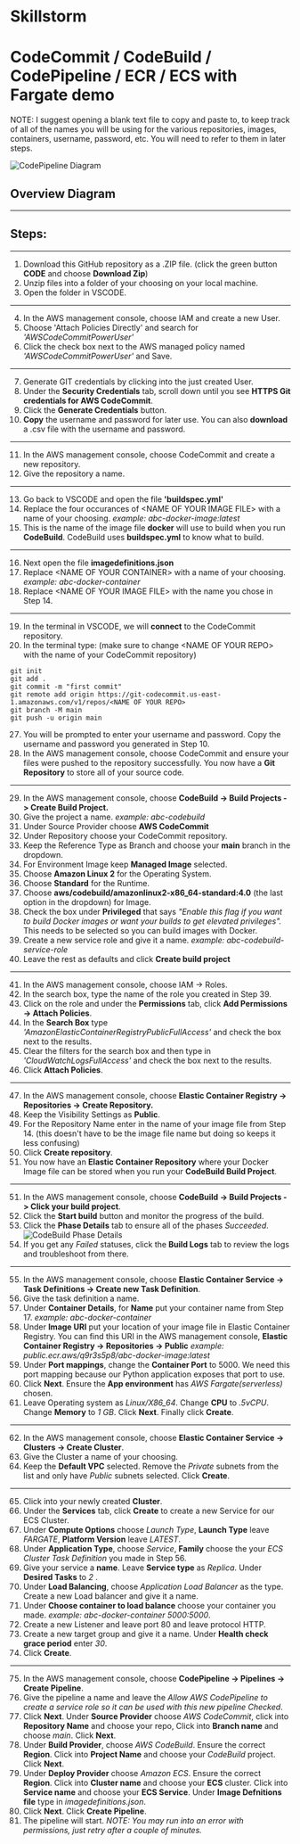 # Skillstorm 
# CodeCommit / CodeBuild / CodePipeline / ECR / ECS with Fargate demo

NOTE: I suggest opening a blank text file to copy and paste to, to keep track of all of the names you will be using for the various repositories, images, containers, username, password, etc. You will need to refer to them in later steps.

![CodePipeline Diagram](https://github.com/jonjay80/skillstorm-codebuild-ECS/blob/main/images/AWSCodePipelineDiagram.PNG)
## Overview Diagram
-----------------------------------------------------------------------------------------------------------------------------------------
## Steps:
-----------------------------------------------------------------------------------------------------------------------------------------
1) Download this GitHub repository as a .ZIP file. (click the green button **CODE** and choose **Download Zip**)
2) Unzip files into a folder of your choosing on your local machine.
3) Open the folder in VSCODE.
-----------------------------------------------------------------------------------------------------------------------------------------
4) In the AWS management console, choose IAM and create a new User.
5) Choose 'Attach Policies Directly' and search for *'AWSCodeCommitPowerUser'*
6) Click the check box next to the AWS managed policy named *'AWSCodeCommitPowerUser'* and Save.
-----------------------------------------------------------------------------------------------------------------------------------------
7) Generate GIT credentials by clicking into the just created User.
8) Under the **Security Credentials** tab, scroll down until you see **HTTPS Git credentials for AWS CodeCommit**.
9) Click the **Generate Credentials** button.
10) **Copy** the username and password for later use. You can also **download** a .csv file with the username and password.
-----------------------------------------------------------------------------------------------------------------------------------------
11) In the AWS management console, choose CodeCommit and create a new repository.
12) Give the repository a name.
-----------------------------------------------------------------------------------------------------------------------------------------
13) Go back to VSCODE and open the file **'buildspec.yml'**
14) Replace the four occurances of \<NAME OF YOUR IMAGE FILE\> with a name of your choosing. *example: abc-docker-image:latest*
15) This is the name of the image file **docker** will use to build when you run **CodeBuild**. CodeBuild uses **buildspec.yml** to know what to build.
-----------------------------------------------------------------------------------------------------------------------------------------
16) Next open the file **imagedefinitions.json**
17) Replace \<NAME OF YOUR CONTAINER\> with a name of your choosing. *example: abc-docker-container*
18) Replace \<NAME OF YOUR IMAGE FILE\> with the name you chose in Step 14.
-----------------------------------------------------------------------------------------------------------------------------------------
19) In the terminal in VSCODE, we will **connect** to the CodeCommit repository.
20) In the terminal type: (make sure to change \<NAME OF YOUR REPO\> with the name of your CodeCommit repository)
```
git init
git add .
git commit -m "first commit"
git remote add origin https://git-codecommit.us-east-1.amazonaws.com/v1/repos/<NAME OF YOUR REPO>
git branch -M main
git push -u origin main
```
27) You will be prompted to enter your username and password.  Copy the username and password you generated in Step 10.
28) In the AWS management console, choose CodeCommit and ensure your files were pushed to the repository successfully. You now have a **Git Repository** to store all of your source code.
-----------------------------------------------------------------------------------------------------------------------------------------
29) In the AWS management console, choose **CodeBuild -> Build Projects -> Create Build Project.**
30) Give the project a name. *example: abc-codebuild*
31) Under Source Provider choose **AWS CodeCommit**
32) Under Repository choose your CodeCommit repository.
33) Keep the Reference Type as Branch and choose your **main** branch in the dropdown.
34) For Environment Image keep **Managed Image** selected.
35) Choose **Amazon Linux 2** for the Operating System.
36) Choose **Standard** for the Runtime.
37) Choose **aws/codebuild/amazonlinux2-x86_64-standard:4.0** (the last option in the dropdown) for Image.
38) Check the box under **Privileged** that says *"Enable this flag if you want to build Docker images or want your builds to get elevated privileges".* This needs to be selected so you can build images with Docker.
39) Create a new service role and give it a name. *example: abc-codebuild-service-role*
40) Leave the rest as defaults and click **Create build project**
-----------------------------------------------------------------------------------------------------------------------------------------
41) In the AWS management console, choose IAM -> Roles.
42) In the search box, type the name of the role you created in Step 39.
43) Click on the role and under the **Permissions** tab, click **Add Permissions -> Attach Policies**.
44) In the **Search Box** type *'AmazonElasticContainerRegistryPublicFullAccess'* and check the box next to the results.
45) Clear the filters for the search box and then type in *'CloudWatchLogsFullAccess'* and check the box next to the results.
46) Click **Attach Policies**.
-----------------------------------------------------------------------------------------------------------------------------------------
47) In the AWS management console, choose **Elastic Container Registry -> Repositories -> Create Repository.**
48) Keep the Visibility Settings as **Public**.
49) For the Repository Name enter in the name of your image file from Step 14. (this doesn't have to be the image file name but doing so keeps it less confusing)
50) Click **Create repository**.
51) You now have an **Elastic Container Repository** where your Docker Image file can be stored when you run your **CodeBuild Build Project**.
-----------------------------------------------------------------------------------------------------------------------------------------
51) In the AWS management console, choose **CodeBuild -> Build Projects -> Click your build project**.
52) Click the **Start build** button and monitor the progress of the build.
53) Click the **Phase Details** tab to ensure all of the phases *Succeeded*.
![CodeBuild Phase Details](https://github.com/jonjay80/skillstorm-codebuild-ECS/blob/main/images/CodeBuildPhaseDetailsCapture.PNG)
54) If you get any *Failed* statuses, click the **Build Logs** tab to review the logs and troubleshoot from there.
-----------------------------------------------------------------------------------------------------------------------------------------
55) In the AWS management console, choose **Elastic Container Service -> Task Definitions -> Create new Task Definition**.
56) Give the task definition a name.
57) Under **Container Details**, for **Name** put your container name from Step 17. *example: abc-docker-container*
58) Under **Image URI** put your location of your image file in Elastic Container Registry. You can find this URI in the AWS management console, **Elastic Container Registry -> Repositories -> Public** *example: public.ecr.aws/q9r3s5p8/abc-docker-image:latest*
59) Under **Port mappings**, change the **Container Port** to 5000. We need this port mapping because our Python application exposes that port to use.
60) Click **Next**. Ensure the **App environment** has *AWS Fargate(serverless)* chosen.
61) Leave Operating system as *Linux/X86_64*. Change **CPU** to *.5vCPU*. Change **Memory** to *1 GB*. Click **Next**. Finally click **Create**.
-----------------------------------------------------------------------------------------------------------------------------------------
62) In the AWS management console, choose **Elastic Container Service -> Clusters -> Create Cluster**. 
63) Give the Cluster a name of your choosing.
64) Keep the **Default VPC** selected. Remove the *Private* subnets from the list and only have *Public* subnets selected. Click **Create**.
----------------------------------------------------------------------------------------------------------------------------------------- 
65) Click into your newly created **Cluster**.
66) Under the **Services** tab, click **Create** to create a new Service for our ECS Cluster.
67) Under **Compute Options** choose *Launch Type*, **Launch Type** leave *FARGATE*, **Platform Version** leave *LATEST*.
68) Under **Application Type**, choose *Service*, **Family** choose the your *ECS Cluster Task Definition* you made in Step 56.
69) Give your service a **name**. Leave **Service type** as *Replica*. Under **Desired Tasks** to *2* .
70) Under **Load Balancing**, choose *Application Load Balancer* as the type. Create a new Load balancer and give it a name.
71) Under **Choose container to load balance** choose your container you made. *example: abc-docker-container 5000:5000*.
72) Create a new Listener and leave port 80 and leave protocol HTTP.
73) Create a new target group and give it a name. Under **Health check grace period** enter *30*.
74) Click **Create**.
-----------------------------------------------------------------------------------------------------------------------------------------
75) In the AWS management console, choose **CodePipeline -> Pipelines -> Create Pipeline**.
76) Give the pipeline a name and leave the *Allow AWS CodePipeline to create a service role so it can be used with this new pipeline* *Checked*.
77) Click **Next**.  Under **Source Provider** choose *AWS CodeCommit*, click into **Repository Name** and choose your repo, Click into **Branch name** and choose *main*. Click **Next**.
78) Under **Build Provider**, choose *AWS CodeBuild*. Ensure the correct **Region**. Click into **Project Name** and choose your *CodeBuild* project. Click **Next**.
79) Under **Deploy Provider** choose *Amazon ECS*. Ensure the correct **Region**. Click into **Cluster name** and choose your **ECS** cluster. Click into **Service name** and choose your **ECS Service**. Under **Image Defnitions file** type in *imagedefinitions.json*.
80) Click **Next**. Click **Create Pipeline**.
81) The pipeline will start.  *NOTE: You may run into an error with permissions, just retry after a couple of minutes.*
